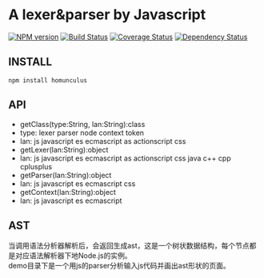 # A lexer&parser by Javascript

[![NPM version](https://badge.fury.io/js/homunculus.png)](https://npmjs.org/package/homunculus)
[![Build Status](https://travis-ci.org/army8735/homunculus.svg?branch=master)](https://travis-ci.org/army8735/homunculus)
[![Coverage Status](https://coveralls.io/repos/army8735/homunculus/badge.png)](https://coveralls.io/r/army8735/homunculus)
[![Dependency Status](https://david-dm.org/army8735/homunculus.png)](https://david-dm.org/army8735/homunculus)

## INSTALL
```
npm install homunculus
```

## API
* getClass(type:String, lan:String):class
 * type: lexer parser node context token
 * lan: js javascript es ecmascript as actionscript css
* getLexer(lan:String):object
 * lan: js javascript es ecmascript as actionscript css java c++ cpp cplusplus
* getParser(lan:String):object
 * lan: js javascript es ecmascript css
* getContext(lan:String):object
 * lan: js javascript es ecmascript

## AST
当调用语法分析器解析后，会返回生成ast，这是一个树状数据结构，每个节点都是对应语法解析器下地Node.js的实例。<br/>
demo目录下是一个用js的parser分析输入js代码并画出ast形状的页面。
